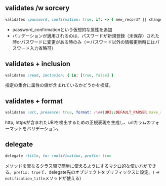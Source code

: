 ## validates /w sorcery
```ruby
validates :password, confirmation: true, if: -> { new_record? || changes[:crypted_password] }
```
- password_confirmationという仮想的な属性を追加
- バリデーションが適用されるのは、パスワードが新規登録（未保存）された時orパスワードに変更がある時のみ（＝パスワード以外の情報更新時にはパスワード入力省略可）

## validates + inclusion
```ruby
validates :read, inclusion: { in: [true, false] }
``` 
指定の集合に属性の値が含まれているかどうかを検証。

## validates + format
```ruby
validates :url, presence: true, format: /\A#{URI::DEFAULT_PARSER.make_regexp(%w[http https])}\z/
```
http, httpsが含まれたURIを検出するための正規表現を生成し、urlカラムのフォーマットをバリデーション。

## delegate
```ruby
delegate :title, to: :notification, prefix: true
```
メソッドを異なるクラス間で簡単に使えるようにするマクロ的な使い方ができる。`prefix: true`で、delegate先のオブジェクトをプリフィックスに設定。( -> `notification_title`メソッドが使える)
